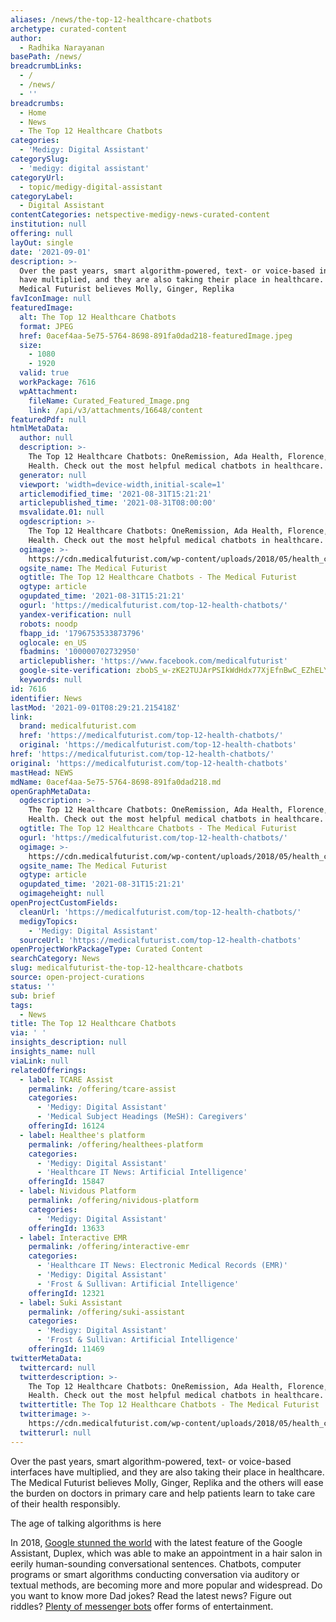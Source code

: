 ```yaml
---
aliases: /news/the-top-12-healthcare-chatbots
archetype: curated-content
author:
  - Radhika Narayanan
basePath: /news/
breadcrumbLinks:
  - /
  - /news/
  - ''
breadcrumbs:
  - Home
  - News
  - The Top 12 Healthcare Chatbots
categories:
  - 'Medigy: Digital Assistant'
categorySlug:
  - 'medigy: digital assistant'
categoryUrl:
  - topic/medigy-digital-assistant
categoryLabel:
  - Digital Assistant
contentCategories: netspective-medigy-news-curated-content
institution: null
offering: null
layOut: single
date: '2021-09-01'
description: >-
  Over the past years, smart algorithm-powered, text- or voice-based interfaces
  have multiplied, and they are also taking their place in healthcare. The
  Medical Futurist believes Molly, Ginger, Replika 
favIconImage: null
featuredImage:
  alt: The Top 12 Healthcare Chatbots
  format: JPEG
  href: 0acef4aa-5e75-5764-8698-891fa0dad218-featuredImage.jpeg
  size:
    - 1080
    - 1920
  valid: true
  workPackage: 7616
  wpAttachment:
    fileName: Curated_Featured_Image.png
    link: /api/v3/attachments/16648/content
featuredPdf: null
htmlMetaData:
  author: null
  description: >-
    The Top 12 Healthcare Chatbots: OneRemission, Ada Health, Florence, Babylon
    Health. Check out the most helpful medical chatbots in healthcare.
  generator: null
  viewport: 'width=device-width,initial-scale=1'
  articlemodified_time: '2021-08-31T15:21:21'
  articlepublished_time: '2021-08-31T08:00:00'
  msvalidate.01: null
  ogdescription: >-
    The Top 12 Healthcare Chatbots: OneRemission, Ada Health, Florence, Babylon
    Health. Check out the most helpful medical chatbots in healthcare.
  ogimage: >-
    https://cdn.medicalfuturist.com/wp-content/uploads/2018/05/health_chatbot.png
  ogsite_name: The Medical Futurist
  ogtitle: The Top 12 Healthcare Chatbots - The Medical Futurist
  ogtype: article
  ogupdated_time: '2021-08-31T15:21:21'
  ogurl: 'https://medicalfuturist.com/top-12-health-chatbots/'
  yandex-verification: null
  robots: noodp
  fbapp_id: '1796753533873796'
  oglocale: en_US
  fbadmins: '100000702732950'
  articlepublisher: 'https://www.facebook.com/medicalfuturist'
  google-site-verification: zbobS_w-zKE2TUJArPSIkWdHdx77XjEfnBwC_EZhELY
  keywords: null
id: 7616
identifier: News
lastMod: '2021-09-01T08:29:21.215418Z'
link:
  brand: medicalfuturist.com
  href: 'https://medicalfuturist.com/top-12-health-chatbots/'
  original: 'https://medicalfuturist.com/top-12-health-chatbots'
href: 'https://medicalfuturist.com/top-12-health-chatbots/'
original: 'https://medicalfuturist.com/top-12-health-chatbots'
mastHead: NEWS
mdName: 0acef4aa-5e75-5764-8698-891fa0dad218.md
openGraphMetaData:
  ogdescription: >-
    The Top 12 Healthcare Chatbots: OneRemission, Ada Health, Florence, Babylon
    Health. Check out the most helpful medical chatbots in healthcare.
  ogtitle: The Top 12 Healthcare Chatbots - The Medical Futurist
  ogurl: 'https://medicalfuturist.com/top-12-health-chatbots/'
  ogimage: >-
    https://cdn.medicalfuturist.com/wp-content/uploads/2018/05/health_chatbot.png
  ogsite_name: The Medical Futurist
  ogtype: article
  ogupdated_time: '2021-08-31T15:21:21'
  ogimageheight: null
openProjectCustomFields:
  cleanUrl: 'https://medicalfuturist.com/top-12-health-chatbots/'
  medigyTopics:
    - 'Medigy: Digital Assistant'
  sourceUrl: 'https://medicalfuturist.com/top-12-health-chatbots'
openProjectWorkPackageType: Curated Content
searchCategory: News
slug: medicalfuturist-the-top-12-healthcare-chatbots
source: open-project-curations
status: ''
sub: brief
tags:
  - News
title: The Top 12 Healthcare Chatbots
via: ' '
insights_description: null
insights_name: null
viaLink: null
relatedOfferings:
  - label: TCARE Assist
    permalink: /offering/tcare-assist
    categories:
      - 'Medigy: Digital Assistant'
      - 'Medical Subject Headings (MeSH): Caregivers'
    offeringId: 16124
  - label: Healthee's platform
    permalink: /offering/healthees-platform
    categories:
      - 'Medigy: Digital Assistant'
      - 'Healthcare IT News: Artificial Intelligence'
    offeringId: 15847
  - label: Nividous Platform
    permalink: /offering/nividous-platform
    categories:
      - 'Medigy: Digital Assistant'
    offeringId: 13633
  - label: Interactive EMR
    permalink: /offering/interactive-emr
    categories:
      - 'Healthcare IT News: Electronic Medical Records (EMR)'
      - 'Medigy: Digital Assistant'
      - 'Frost & Sullivan: Artificial Intelligence'
    offeringId: 12321
  - label: Suki Assistant
    permalink: /offering/suki-assistant
    categories:
      - 'Medigy: Digital Assistant'
      - 'Frost & Sullivan: Artificial Intelligence'
    offeringId: 11469
twitterMetaData:
  twittercard: null
  twitterdescription: >-
    The Top 12 Healthcare Chatbots: OneRemission, Ada Health, Florence, Babylon
    Health. Check out the most helpful medical chatbots in healthcare.
  twittertitle: The Top 12 Healthcare Chatbots - The Medical Futurist
  twitterimage: >-
    https://cdn.medicalfuturist.com/wp-content/uploads/2018/05/health_chatbot.png
  twitterurl: null
---
```

<p>Over the past years, smart algorithm-powered, text- or voice-based interfaces have multiplied, and they are also taking their place in healthcare. The Medical Futurist believes Molly, Ginger, Replika and the others will ease the burden on doctors in primary care and help patients learn to take care of their health responsibly.</p><p>The age of talking algorithms is&nbsp;here</p><p>In 2018, <a href="https://medicalfuturist.com/google-please-make-dentists-appointment/">Google stunned the world</a> with the latest feature of the Google Assistant, Duplex, which was able to make an appointment in a hair salon in eerily human-sounding conversational sentences. Chatbots, computer programs or smart algorithms conducting conversation via auditory or textual methods, are becoming more and more popular and widespread. Do you want to know more Dad jokes? Read the latest news? Figure out riddles? <a href="https://www.forbes.com/sites/tomaslaurinavicius/2017/04/24/facebook-messenger-bots/#4963280666d8">Plenty of messenger bots</a> offer forms of entertainment.</p>